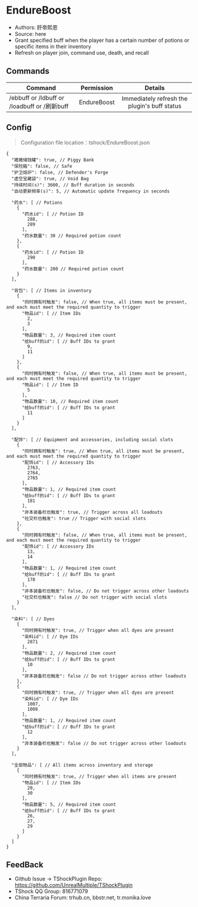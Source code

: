 # EndureBoost

- Authors: 肝帝熙恩
- Source: here
- Grant specified buff when the player has a certain number of potions or specific items in their inventory
- Refresh on player join, command use, death, and recall


## Commands

| Command                                    | Permission  |                   Details                    |
|--------------------------------------------|:-----------:|:--------------------------------------------:|
| /ebbuff or /ldbuff or /loadbuff or /刷新buff | EndureBoost | Immediately refresh the plugin's buff status |

## Config
> Configuration file location：tshock/EndureBoost.json
```json5
{
  "猪猪储钱罐": true, // Piggy Bank
  "保险箱": false, // Safe
  "护卫熔炉": false, // Defender's Forge
  "虚空宝藏袋": true, // Void Bag
  "持续时间(s)": 3600, // Buff duration in seconds
  "自动更新频率(s)": 5, // Automatic update frequency in seconds

  "药水": [ // Potions
    {
      "药水id": [ // Potion ID
        288,
        289
      ],
      "药水数量": 30 // Required potion count
    },
    {
      "药水id": [ // Potion ID
        290
      ],
      "药水数量": 200 // Required potion count
    }
  ],

  "背包": [ // Items in inventory
    {
      "同时拥有时触发": false, // When true, all items must be present, and each must meet the required quantity to trigger
      "物品id": [ // Item IDs
        2,
        3
      ],
      "物品数量": 3, // Required item count
      "给buff的id": [ // Buff IDs to grant
        9,
        11
      ]
    },
    {
      "同时拥有时触发": false, // When true, all items must be present, and each must meet the required quantity to trigger
      "物品id": [ // Item ID
        5
      ],
      "物品数量": 10, // Required item count
      "给buff的id": [ // Buff IDs to grant
        11
      ]
    }
  ],

  "配饰": [ // Equipment and accessories, including social slots
    {
      "同时拥有时触发": true, // When true, all items must be present, and each must meet the required quantity to trigger
      "配饰id": [ // Accessory IDs
        2763,
        2764,
        2765
      ],
      "物品数量": 1, // Required item count
      "给buff的id": [ // Buff IDs to grant
        181
      ],
      "非本装备栏也触发": true, // Trigger across all loadouts
      "社交栏也触发": true // Trigger with social slots
    },
    {
      "同时拥有时触发": false, // When true, all items must be present, and each must meet the required quantity to trigger
      "配饰id": [ // Accessory IDs
        13,
        14
      ],
      "物品数量": 1, // Required item count
      "给buff的id": [ // Buff IDs to grant
        178
      ],
      "非本装备栏也触发": false, // Do not trigger across other loadouts
      "社交栏也触发": false // Do not trigger with social slots
    }
  ],

  "染料": [ // Dyes
    {
      "同时拥有时触发": true, // Trigger when all dyes are present
      "染料id": [ // Dye IDs
        2871
      ],
      "物品数量": 2, // Required item count
      "给buff的id": [ // Buff IDs to grant
        10
      ],
      "非本装备栏也触发": false // Do not trigger across other loadouts
    },
    {
      "同时拥有时触发": true, // Trigger when all dyes are present
      "染料id": [ // Dye IDs
        1007,
        1008
      ],
      "物品数量": 1, // Required item count
      "给buff的id": [ // Buff IDs to grant
        12
      ],
      "非本装备栏也触发": false // Do not trigger across other loadouts
    }
  ],

  "全部物品": [ // All items across inventory and storage
    {
      "同时拥有时触发": true, // Trigger when all items are present
      "物品id": [ // Item IDs
        20,
        30
      ],
      "物品数量": 5, // Required item count
      "给buff的id": [ // Buff IDs to grant
        26,
        27,
        29
      ]
    }
  ]
}
```

## FeedBack
- Github Issue -> TShockPlugin Repo: https://github.com/UnrealMultiple/TShockPlugin
- TShock QQ Group: 816771079
- China Terraria Forum: trhub.cn, bbstr.net, tr.monika.love

